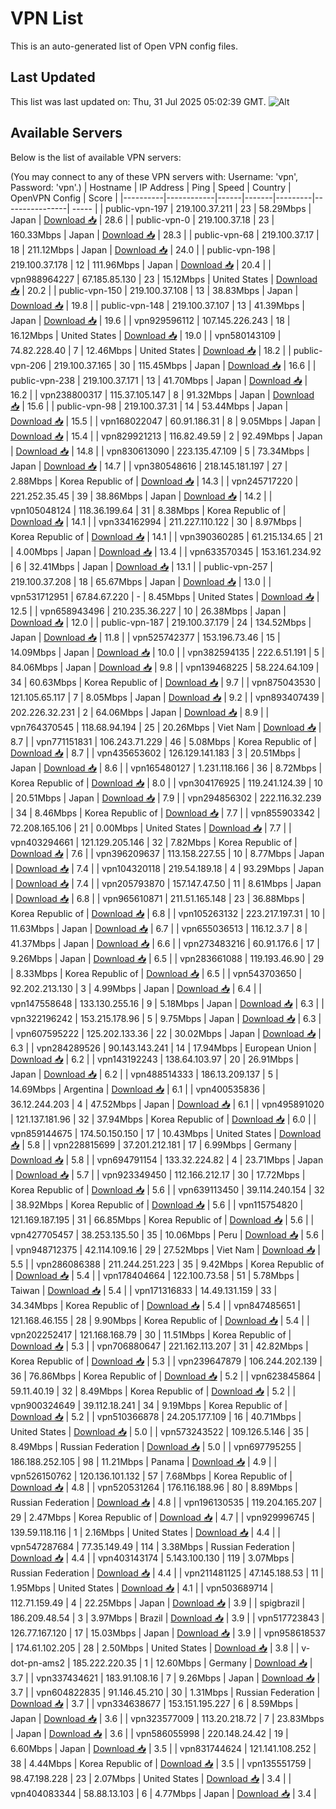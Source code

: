 # VPN List

This is an auto-generated list of Open VPN config files.

## Last Updated

This list was last updated on: Thu, 31 Jul 2025 05:02:39 GMT.
![Alt](https://repobeats.axiom.co/api/embed/186b98318ef1479477931607c1ad7d823f12451f.svg "Repobeats analytics image")

## Available Servers

Below is the list of available VPN servers:

(You may connect to any of these VPN servers with: Username: 'vpn', Password: 'vpn'.)
| Hostname | IP Address | Ping | Speed | Country | OpenVPN Config | Score |
|----------|------------|------|-------|---------|----------------| ----- |
| public-vpn-197 | 219.100.37.211 | 23 | 58.29Mbps | Japan | [Download 📥](./configs/server_0_JP.ovpn) | 28.6 |
| public-vpn-0 | 219.100.37.18 | 23 | 160.33Mbps | Japan | [Download 📥](./configs/server_1_JP.ovpn) | 28.3 |
| public-vpn-68 | 219.100.37.17 | 18 | 211.12Mbps | Japan | [Download 📥](./configs/server_2_JP.ovpn) | 24.0 |
| public-vpn-198 | 219.100.37.178 | 12 | 111.96Mbps | Japan | [Download 📥](./configs/server_3_JP.ovpn) | 20.4 |
| vpn988964227 | 67.185.85.130 | 23 | 15.12Mbps | United States | [Download 📥](./configs/server_4_US.ovpn) | 20.2 |
| public-vpn-150 | 219.100.37.108 | 13 | 38.83Mbps | Japan | [Download 📥](./configs/server_5_JP.ovpn) | 19.8 |
| public-vpn-148 | 219.100.37.107 | 13 | 41.39Mbps | Japan | [Download 📥](./configs/server_6_JP.ovpn) | 19.6 |
| vpn929596112 | 107.145.226.243 | 18 | 16.12Mbps | United States | [Download 📥](./configs/server_7_US.ovpn) | 19.0 |
| vpn580143109 | 74.82.228.40 | 7 | 12.46Mbps | United States | [Download 📥](./configs/server_8_US.ovpn) | 18.2 |
| public-vpn-206 | 219.100.37.165 | 30 | 115.45Mbps | Japan | [Download 📥](./configs/server_9_JP.ovpn) | 16.6 |
| public-vpn-238 | 219.100.37.171 | 13 | 41.70Mbps | Japan | [Download 📥](./configs/server_10_JP.ovpn) | 16.2 |
| vpn238800317 | 115.37.105.147 | 8 | 91.32Mbps | Japan | [Download 📥](./configs/server_11_JP.ovpn) | 15.6 |
| public-vpn-98 | 219.100.37.31 | 14 | 53.44Mbps | Japan | [Download 📥](./configs/server_12_JP.ovpn) | 15.5 |
| vpn168022047 | 60.91.186.31 | 8 | 9.05Mbps | Japan | [Download 📥](./configs/server_13_JP.ovpn) | 15.4 |
| vpn829921213 | 116.82.49.59 | 2 | 92.49Mbps | Japan | [Download 📥](./configs/server_14_JP.ovpn) | 14.8 |
| vpn830613090 | 223.135.47.109 | 5 | 73.34Mbps | Japan | [Download 📥](./configs/server_15_JP.ovpn) | 14.7 |
| vpn380548616 | 218.145.181.197 | 27 | 2.88Mbps | Korea Republic of | [Download 📥](./configs/server_16_KR.ovpn) | 14.3 |
| vpn245717220 | 221.252.35.45 | 39 | 38.86Mbps | Japan | [Download 📥](./configs/server_17_JP.ovpn) | 14.2 |
| vpn105048124 | 118.36.199.64 | 31 | 8.38Mbps | Korea Republic of | [Download 📥](./configs/server_18_KR.ovpn) | 14.1 |
| vpn334162994 | 211.227.110.122 | 30 | 8.97Mbps | Korea Republic of | [Download 📥](./configs/server_19_KR.ovpn) | 14.1 |
| vpn390360285 | 61.215.134.65 | 21 | 4.00Mbps | Japan | [Download 📥](./configs/server_20_JP.ovpn) | 13.4 |
| vpn633570345 | 153.161.234.92 | 6 | 32.41Mbps | Japan | [Download 📥](./configs/server_21_JP.ovpn) | 13.1 |
| public-vpn-257 | 219.100.37.208 | 18 | 65.67Mbps | Japan | [Download 📥](./configs/server_22_JP.ovpn) | 13.0 |
| vpn531712951 | 67.84.67.220 | - | 8.45Mbps | United States | [Download 📥](./configs/server_23_US.ovpn) | 12.5 |
| vpn658943496 | 210.235.36.227 | 10 | 26.38Mbps | Japan | [Download 📥](./configs/server_24_JP.ovpn) | 12.0 |
| public-vpn-187 | 219.100.37.179 | 24 | 134.52Mbps | Japan | [Download 📥](./configs/server_25_JP.ovpn) | 11.8 |
| vpn525742377 | 153.196.73.46 | 15 | 14.09Mbps | Japan | [Download 📥](./configs/server_26_JP.ovpn) | 10.0 |
| vpn382594135 | 222.6.51.191 | 5 | 84.06Mbps | Japan | [Download 📥](./configs/server_27_JP.ovpn) | 9.8 |
| vpn139468225 | 58.224.64.109 | 34 | 60.63Mbps | Korea Republic of | [Download 📥](./configs/server_28_KR.ovpn) | 9.7 |
| vpn875043530 | 121.105.65.117 | 7 | 8.05Mbps | Japan | [Download 📥](./configs/server_29_JP.ovpn) | 9.2 |
| vpn893407439 | 202.226.32.231 | 2 | 64.06Mbps | Japan | [Download 📥](./configs/server_30_JP.ovpn) | 8.9 |
| vpn764370545 | 118.68.94.194 | 25 | 20.26Mbps | Viet Nam | [Download 📥](./configs/server_31_VN.ovpn) | 8.7 |
| vpn771151831 | 106.243.71.229 | 46 | 5.08Mbps | Korea Republic of | [Download 📥](./configs/server_32_KR.ovpn) | 8.7 |
| vpn435653602 | 126.129.141.183 | 3 | 20.51Mbps | Japan | [Download 📥](./configs/server_33_JP.ovpn) | 8.6 |
| vpn165480127 | 1.231.118.166 | 36 | 8.72Mbps | Korea Republic of | [Download 📥](./configs/server_34_KR.ovpn) | 8.0 |
| vpn304176925 | 119.241.124.39 | 10 | 20.51Mbps | Japan | [Download 📥](./configs/server_35_JP.ovpn) | 7.9 |
| vpn294856302 | 222.116.32.239 | 34 | 8.46Mbps | Korea Republic of | [Download 📥](./configs/server_36_KR.ovpn) | 7.7 |
| vpn855903342 | 72.208.165.106 | 21 | 0.00Mbps | United States | [Download 📥](./configs/server_37_US.ovpn) | 7.7 |
| vpn403294661 | 121.129.205.146 | 32 | 7.82Mbps | Korea Republic of | [Download 📥](./configs/server_38_KR.ovpn) | 7.6 |
| vpn396209637 | 113.158.227.55 | 10 | 8.77Mbps | Japan | [Download 📥](./configs/server_39_JP.ovpn) | 7.4 |
| vpn104320118 | 219.54.189.18 | 4 | 93.29Mbps | Japan | [Download 📥](./configs/server_40_JP.ovpn) | 7.4 |
| vpn205793870 | 157.147.47.50 | 11 | 8.61Mbps | Japan | [Download 📥](./configs/server_41_JP.ovpn) | 6.8 |
| vpn965610871 | 211.51.165.148 | 23 | 36.88Mbps | Korea Republic of | [Download 📥](./configs/server_42_KR.ovpn) | 6.8 |
| vpn105263132 | 223.217.197.31 | 10 | 11.63Mbps | Japan | [Download 📥](./configs/server_43_JP.ovpn) | 6.7 |
| vpn655036513 | 116.12.3.7 | 8 | 41.37Mbps | Japan | [Download 📥](./configs/server_44_JP.ovpn) | 6.6 |
| vpn273483216 | 60.91.176.6 | 17 | 9.26Mbps | Japan | [Download 📥](./configs/server_45_JP.ovpn) | 6.5 |
| vpn283661088 | 119.193.46.90 | 29 | 8.33Mbps | Korea Republic of | [Download 📥](./configs/server_46_KR.ovpn) | 6.5 |
| vpn543703650 | 92.202.213.130 | 3 | 4.99Mbps | Japan | [Download 📥](./configs/server_47_JP.ovpn) | 6.4 |
| vpn147558648 | 133.130.255.16 | 9 | 5.18Mbps | Japan | [Download 📥](./configs/server_48_JP.ovpn) | 6.3 |
| vpn322196242 | 153.215.178.96 | 5 | 9.75Mbps | Japan | [Download 📥](./configs/server_49_JP.ovpn) | 6.3 |
| vpn607595222 | 125.202.133.36 | 22 | 30.02Mbps | Japan | [Download 📥](./configs/server_50_JP.ovpn) | 6.3 |
| vpn284289526 | 90.143.143.241 | 14 | 17.94Mbps | European Union | [Download 📥](./configs/server_51_EU.ovpn) | 6.2 |
| vpn143192243 | 138.64.103.97 | 20 | 26.91Mbps | Japan | [Download 📥](./configs/server_52_JP.ovpn) | 6.2 |
| vpn488514333 | 186.13.209.137 | 5 | 14.69Mbps | Argentina | [Download 📥](./configs/server_53_AR.ovpn) | 6.1 |
| vpn400535836 | 36.12.244.203 | 4 | 47.52Mbps | Japan | [Download 📥](./configs/server_54_JP.ovpn) | 6.1 |
| vpn495891020 | 121.137.181.96 | 32 | 37.94Mbps | Korea Republic of | [Download 📥](./configs/server_55_KR.ovpn) | 6.0 |
| vpn859144675 | 174.50.150.150 | 17 | 10.43Mbps | United States | [Download 📥](./configs/server_56_US.ovpn) | 5.8 |
| vpn228815699 | 37.201.212.181 | 17 | 6.99Mbps | Germany | [Download 📥](./configs/server_57_DE.ovpn) | 5.8 |
| vpn694791154 | 133.32.224.82 | 4 | 23.71Mbps | Japan | [Download 📥](./configs/server_58_JP.ovpn) | 5.7 |
| vpn923349450 | 112.166.212.17 | 30 | 17.72Mbps | Korea Republic of | [Download 📥](./configs/server_59_KR.ovpn) | 5.6 |
| vpn639113450 | 39.114.240.154 | 32 | 38.92Mbps | Korea Republic of | [Download 📥](./configs/server_60_KR.ovpn) | 5.6 |
| vpn115754820 | 121.169.187.195 | 31 | 66.85Mbps | Korea Republic of | [Download 📥](./configs/server_61_KR.ovpn) | 5.6 |
| vpn427705457 | 38.253.135.50 | 35 | 10.06Mbps | Peru | [Download 📥](./configs/server_62_PE.ovpn) | 5.6 |
| vpn948712375 | 42.114.109.16 | 29 | 27.52Mbps | Viet Nam | [Download 📥](./configs/server_63_VN.ovpn) | 5.5 |
| vpn286086388 | 211.244.251.223 | 35 | 9.42Mbps | Korea Republic of | [Download 📥](./configs/server_64_KR.ovpn) | 5.4 |
| vpn178404664 | 122.100.73.58 | 51 | 5.78Mbps | Taiwan | [Download 📥](./configs/server_65_TW.ovpn) | 5.4 |
| vpn171316833 | 14.49.131.159 | 33 | 34.34Mbps | Korea Republic of | [Download 📥](./configs/server_66_KR.ovpn) | 5.4 |
| vpn847485651 | 121.168.46.155 | 28 | 9.90Mbps | Korea Republic of | [Download 📥](./configs/server_67_KR.ovpn) | 5.4 |
| vpn202252417 | 121.168.168.79 | 30 | 11.51Mbps | Korea Republic of | [Download 📥](./configs/server_68_KR.ovpn) | 5.3 |
| vpn706880647 | 221.162.113.207 | 31 | 42.82Mbps | Korea Republic of | [Download 📥](./configs/server_69_KR.ovpn) | 5.3 |
| vpn239647879 | 106.244.202.139 | 36 | 76.86Mbps | Korea Republic of | [Download 📥](./configs/server_70_KR.ovpn) | 5.2 |
| vpn623845864 | 59.11.40.19 | 32 | 8.49Mbps | Korea Republic of | [Download 📥](./configs/server_71_KR.ovpn) | 5.2 |
| vpn900324649 | 39.112.18.241 | 34 | 9.19Mbps | Korea Republic of | [Download 📥](./configs/server_72_KR.ovpn) | 5.2 |
| vpn510366878 | 24.205.177.109 | 16 | 40.71Mbps | United States | [Download 📥](./configs/server_73_US.ovpn) | 5.0 |
| vpn573243522 | 109.126.5.146 | 35 | 8.49Mbps | Russian Federation | [Download 📥](./configs/server_74_RU.ovpn) | 5.0 |
| vpn697795255 | 186.188.252.105 | 98 | 11.21Mbps | Panama | [Download 📥](./configs/server_75_PA.ovpn) | 4.9 |
| vpn526150762 | 120.136.101.132 | 57 | 7.68Mbps | Korea Republic of | [Download 📥](./configs/server_76_KR.ovpn) | 4.8 |
| vpn520531264 | 176.116.188.96 | 80 | 8.89Mbps | Russian Federation | [Download 📥](./configs/server_77_RU.ovpn) | 4.8 |
| vpn196130535 | 119.204.165.207 | 29 | 2.47Mbps | Korea Republic of | [Download 📥](./configs/server_78_KR.ovpn) | 4.7 |
| vpn929996745 | 139.59.118.116 | 1 | 2.16Mbps | United States | [Download 📥](./configs/server_79_US.ovpn) | 4.4 |
| vpn547287684 | 77.35.149.49 | 114 | 3.38Mbps | Russian Federation | [Download 📥](./configs/server_80_RU.ovpn) | 4.4 |
| vpn403143174 | 5.143.100.130 | 119 | 3.07Mbps | Russian Federation | [Download 📥](./configs/server_81_RU.ovpn) | 4.4 |
| vpn211481125 | 47.145.188.53 | 11 | 1.95Mbps | United States | [Download 📥](./configs/server_82_US.ovpn) | 4.1 |
| vpn503689714 | 112.71.159.49 | 4 | 22.25Mbps | Japan | [Download 📥](./configs/server_83_JP.ovpn) | 3.9 |
| spigbrazil | 186.209.48.54 | 3 | 3.97Mbps | Brazil | [Download 📥](./configs/server_84_BR.ovpn) | 3.9 |
| vpn517723843 | 126.77.167.120 | 17 | 15.03Mbps | Japan | [Download 📥](./configs/server_85_JP.ovpn) | 3.9 |
| vpn958618537 | 174.61.102.205 | 28 | 2.50Mbps | United States | [Download 📥](./configs/server_86_US.ovpn) | 3.8 |
| v-dot-pn-ams2 | 185.222.220.35 | 1 | 12.60Mbps | Germany | [Download 📥](./configs/server_87_DE.ovpn) | 3.7 |
| vpn337434621 | 183.91.108.16 | 7 | 9.26Mbps | Japan | [Download 📥](./configs/server_88_JP.ovpn) | 3.7 |
| vpn604822835 | 91.146.45.210 | 30 | 1.31Mbps | Russian Federation | [Download 📥](./configs/server_89_RU.ovpn) | 3.7 |
| vpn334638677 | 153.151.195.227 | 6 | 8.59Mbps | Japan | [Download 📥](./configs/server_90_JP.ovpn) | 3.6 |
| vpn323577009 | 113.20.218.72 | 7 | 23.83Mbps | Japan | [Download 📥](./configs/server_91_JP.ovpn) | 3.6 |
| vpn586055998 | 220.148.24.42 | 19 | 6.60Mbps | Japan | [Download 📥](./configs/server_92_JP.ovpn) | 3.5 |
| vpn831744624 | 121.141.108.252 | 38 | 4.44Mbps | Korea Republic of | [Download 📥](./configs/server_93_KR.ovpn) | 3.5 |
| vpn135551759 | 98.47.198.228 | 23 | 2.07Mbps | United States | [Download 📥](./configs/server_94_US.ovpn) | 3.4 |
| vpn404083344 | 58.88.13.103 | 6 | 4.77Mbps | Japan | [Download 📥](./configs/server_95_JP.ovpn) | 3.4 |
